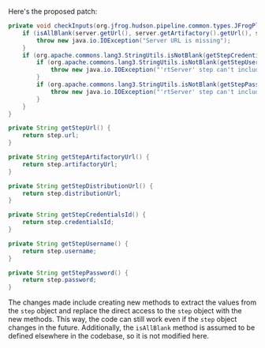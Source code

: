 Here's the proposed patch:

```java
private void checkInputs(org.jfrog.hudson.pipeline.common.types.JFrogPlatformInstance server) throws java.io.IOException {
    if (isAllBlank(server.getUrl(), server.getArtifactory().getUrl(), server.getDistribution().getUrl(), getStepUrl(), getStepArtifactoryUrl(), getStepDistributionUrl())) {
        throw new java.io.IOException("Server URL is missing");
    }
    if (org.apache.commons.lang3.StringUtils.isNotBlank(getStepCredentialsId())) {
        if (org.apache.commons.lang3.StringUtils.isNotBlank(getStepUsername())) {
            throw new java.io.IOException("'rtServer' step can't include both credentialsId and username");
        }
        if (org.apache.commons.lang3.StringUtils.isNotBlank(getStepPassword())) {
            throw new java.io.IOException("'rtServer' step can't include both credentialsId and password");
        }
    }
}

private String getStepUrl() {
    return step.url;
}

private String getStepArtifactoryUrl() {
    return step.artifactoryUrl;
}

private String getStepDistributionUrl() {
    return step.distributionUrl;
}

private String getStepCredentialsId() {
    return step.credentialsId;
}

private String getStepUsername() {
    return step.username;
}

private String getStepPassword() {
    return step.password;
}
```

The changes made include creating new methods to extract the values from the `step` object and replace the direct access to the `step` object with the new methods. This way, the code can still work even if the `step` object changes in the future. Additionally, the `isAllBlank` method is assumed to be defined elsewhere in the codebase, so it is not modified here.